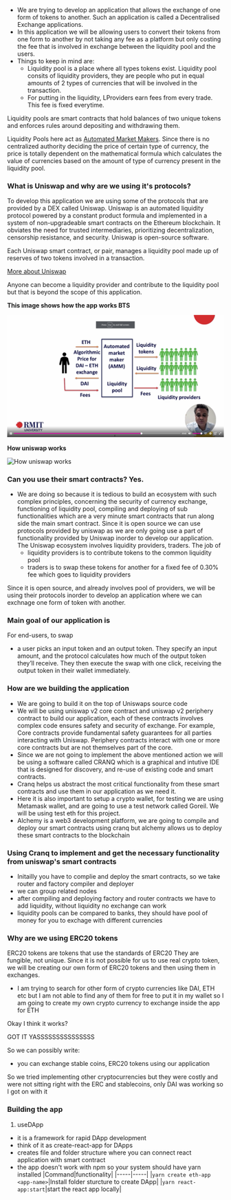 
- We are trying to develop an application that allows the exchange of one form of tokens to another. Such an application is called a Decentralised Exchange applications.
- In this application we will be allowing users to convert their tokens from one form to another by not taking any fee as a platform but only costing the fee that is involved in exchange between the liquidity pool and the users.
- Things to keep in mind are:
    - Liquidity pool is a place where all types tokens exist. Liquidity pool consits of liquidity providers, they are people who put in equal amounts of 2 types of currencies that will be involved in the transaction. 
    - For putting in the liquidity, LProviders earn fees from every trade. This fee is fixed everytime. 

Liquidity pools are smart contracts that hold balances of two unique tokens and enforces rules around depositing and withdrawing them.

Liquidity Pools here act as [Automated Market Makers](./AMM.md). Since there is no centralized authority deciding the price of certain type of currency, the price is totally dependent on the mathematical formula which calculates the value of currencies based on the amount of type of currency present in the liquidity pool.

### What is Uniswap and why are we using it's protocols?

To develop this application we are using some of the protocols that are provided by a DEX called Uniswap. Uniswap is an automated liquidity protocol powered by a constant product formula and implemented in a system of non-upgradeable smart contracts on the Ethereum blockchain. It obviates the need for trusted intermediaries, prioritizing decentralization, censorship resistance, and security. Uniswap is open-source software.

Each Uniswap smart contract, or pair, manages a liquidity pool made up of reserves of two tokens involved in a transaction.

[More about Uniswap](./Uniswap.md)

Anyone can become a liquidity provider and contribute to the liquidity pool but that is beyond the scope of this application.

**This image shows how the app works BTS**

![This image shows how the app works BTS](./images/Working.png)

**How uniswap works**

![How uniswap works](https://docs.uniswap.org/assets/images/anatomy-82d82239e5417e36ca9da17d14961434.jpg)

### Can you use their smart contracts? Yes.
- We are doing so because it is tedious to build an ecosystem with such complex principles, concerning the security of currency exchange, functioning of liquidity pool, compiling and deploying of sub functionalities which are a very minute smart contracts that run along side the main smart contract. Since it is open source we can use protocols provided by uniswap as we are only going use a part of functionality provided by Uniswap inorder to develop our application.
The Uniswap ecosystem involves liquidity providers, traders. The job of
    - liquidity providers is to contribute tokens to the common liquidity pool
    - traders is to swap these tokens for another for a fixed fee of 0.30% fee which goes to liquidity providers

Since it is open source, and already involves pool of providers, we will be using their protocols inorder to develop an application where we can exchnage one form of token with another.

### Main goal of our application is
For end-users, to swap 
- a user picks an input token and an output token. They specify an input amount, and the protocol calculates how much of the output token they’ll receive. They then execute the swap with one click, receiving the output token in their wallet immediately.

### How are we building the application

- We are going to build it on the top of Uniswaps source code
- We will be using uniswap v2 core contract and uniswap v2 periphery contract to build our application, each of these contracts involves complex code ensures safety and security of exchange. For example,  Core contracts provide fundamental safety guarantees for all parties interacting with Uniswap. Periphery contracts interact with one or more core contracts but are not themselves part of the core.
- Since we are not going to implement the above mentioned action we will be using a software called CRANQ which is a  graphical and intutive IDE that is designed for discovery, and re-use of existing code and smart contracts.
- Cranq helps us abstract the most critical functionality from these smart contracts and use them in our application as we need it.
- Here it is also important to setup a crypto wallet, for testing we are using Metamask wallet, and are going to use a test network called Goreil. We will be using test eth for this project.
- Alchemy is a web3 development platform, we are going to compile and deploy our smart contracts using cranq but alchemy allows us to deploy these smart contracts to the blockchain

### Using Cranq to implement and get the necessary functionality from uniswap's smart contracts
- Initailly you have to complie and deploy the smart contracts, so we take router and factory compiler and deployer
- we can group related nodes
- after compiling and deploying factory and router contracts we have to add liquidity, without liquidity no exchange can work
- liquidity pools can be compared to banks, they should have pool of money for you to exchage with different currencies

### Why are we using ERC20 tokens
ERC20 tokens are tokens that use the standards of ERC20
They are fungible, not unique.
Since it is not possible for us to use real crypto token, we will be creating our own form of ERC20 tokens and then using them in exchanges.

- I am trying to search for other form of crypto currencies like DAI, ETH etc but I am not able to find any of them for free to put it in my wallet so I am going to create my own crypto currency to exchange inside the app for ETH

Okay I think it works?

GOT IT YASSSSSSSSSSSSSSS

So we can possibly write:
- you can exchange stable coins, ERC20 tokens using our application

So we tried implementing other cryptocurrencies but they were costly and were not sitting right with the ERC and stablecoins, only DAI was working so I got on with it

### Building the app

1. useDApp
- it is a framework for rapid DApp development
- think of it as create-react-app for DApps
- creates file and folder structure where you can connect react application with smart contract
- the app doesn't work with npm so your system should have yarn installed
|Command|functionality|
|-----|-----|
|`yarn create eth-app <app-name>`|Install folder sturcture to create DApp|
|`yarn react-app:start`|start the react app locally|